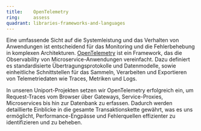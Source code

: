 ```yaml
---
title:    OpenTelemetry  
ring:     assess
quadrant: libraries-frameworks-and-languages
---
```


Eine umfassende Sicht auf die Systemleistung und das Verhalten von Anwendungen ist entscheidend für das Monitoring und
die Fehlerbehebung in komplexen Architekturen. [OpenTelemetry][openTelemetry] ist ein Framework, das die Observability
von Microservice-Anwendungen vereinfacht. Dazu definiert es standardisierte Übertragungsprotokolle und Datenmodelle,
sowie einheitliche Schnittstellen für das Sammeln, Verarbeiten und Exportieren von Telemetriedaten wie Traces, Metriken
und Logs.

In unseren Uniport-Projekten setzen wir OpenTelemetry erfolgreich ein, um Request-Traces vom Browser über Gateways,
Service-Proxies, Microservices bis hin zur Datenbank zu erfassen. Dadurch werden detaillierte Einblicke in die gesamte
Transaktionskette gewährt, was es uns ermöglicht, Performance-Engpässe und Fehlerquellen effizienter zu identifizieren
und zu beheben.

[openTelemetry]: https://opentelemetry.io
